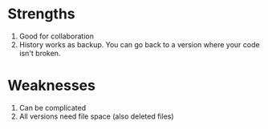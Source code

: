 # Strengths
1. Good for collaboration
2. History works as backup. You can go back to a version where your code isn't broken.
# Weaknesses
1. Can be complicated
2. All versions need file space (also deleted files)